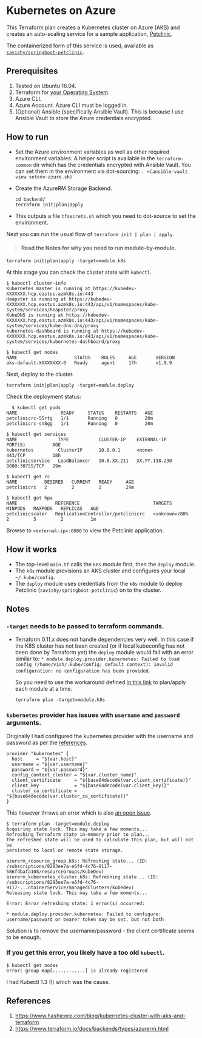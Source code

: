 # Kubernetes on Azure

This Terraform plan creates a Kubernetes cluster on Azure (AKS) and creates an auto-scaling service for a sample application, [Petclinic](http://github.com/savishy/spring-petclinic).

The containerized form of this service is used, available as [`savishy/springboot-petclinic`](https://hub.docker.com/r/savishy/springboot-petclinic/).

## Prerequisites

1. Tested on Ubuntu 16.04.
1. Terraform for [your Operating System](https://www.terraform.io/downloads.html).
1. Azure CLI.
1. Azure Account. Azure CLI must be logged in.
1. (Optional) Ansible (specifically Ansible Vault). This is because I use Ansible Vault to store the Azure credentials encrypted.

## How to run

* Set the Azure environment variables as well as other required environment variables.
  A helper script is available in the `terraform-common` dir which has the credentials encrypted with Ansible Vault.
  You can set them in the environment via dot-sourcing:
  `. <(ansible-vault view setenv-azure.sh)`

* Create the AzureRM Storage Backend.
  ```
  cd backend/
  terraform init|plan|apply
  ```

* This outputs a file `tfsecrets.sh` which you need to dot-source to set the environment.

Next you can run the usual flow of `terraform init | plan | apply`.

> #### Read the Notes for why you need  to run module-by-module.

`terraform init|plan|apply -target=module.k8s`

At this stage you can check the cluster state with `kubectl`.

```
$ kubectl cluster-info
Kubernetes master is running at https://kubedev-XXXXXXX.hcp.eastus.azmk8s.io:443
Heapster is running at https://kubedev-XXXXXXX.hcp.eastus.azmk8s.io:443/api/v1/namespaces/kube-system/services/heapster/proxy
KubeDNS is running at https://kubedev-XXXXXXX.hcp.eastus.azmk8s.io:443/api/v1/namespaces/kube-system/services/kube-dns:dns/proxy
kubernetes-dashboard is running at https://kubedev-XXXXXXX.hcp.eastus.azmk8s.io:443/api/v1/namespaces/kube-system/services/kubernetes-dashboard/proxy

$ kubectl get nodes
NAME                     STATUS    ROLES     AGE       VERSION
aks-default-XXXXXXXX-0   Ready     agent     17h       v1.9.9

```

Next, deploy to the cluster.

`terraform init|plan|apply -target=module.deploy`

Check the deployment status:

```
  $ kubectl get pods
NAME                READY     STATUS    RESTARTS   AGE
petclinicrc-55rtg   1/1       Running   0          20m
petclinicrc-sn8gg   1/1       Running   0          20m

$ kubectl get services
NAME               TYPE           CLUSTER-IP    EXTERNAL-IP      PORT(S)          AGE
kubernetes         ClusterIP      10.0.0.1      <none>           443/TCP          18h
petclinicservice   LoadBalancer   10.0.XX.211   XX.YY.138.230   8080:30755/TCP   29m

$ kubectl get rc
NAME          DESIRED   CURRENT   READY     AGE
petclinicrc   2         2         2         29m

$ kubectl get hpa
NAME              REFERENCE                           TARGETS         MINPODS   MAXPODS   REPLICAS   AGE
petclinicscaler   ReplicationController/petclinicrc   <unknown>/80%   2         5         2          1m

```

Browse to `<external-ip>:8080` to view the Petclinic application.

## How it works

* The top-level `main.tf` calls the `k8s` module first, then the `deploy` module.
* The `k8s` module provisions an AKS cluster and configures your local `~/.kube/config`.
* The `deploy` module uses credentials from the `k8s` module to deploy Petclinic (`savishy/springboot-petclinic`) on to the cluster.


## Notes

### `-target` needs to be passed to terraform commands.

* Terraform 0.11.x does not handle dependencies very well. In this case if the K8S cluster has not been created (or if local kubeconfig has not been done by Terraform yet) the `deploy` module would fail with an error similar to: `* module.deploy.provider.kubernetes: Failed to load config (/home/vish/.kube/config; default context): invalid configuration: no configuration has been provided`.

  So you need to use the workaround defined [in this link](https://github.com/hashicorp/terraform/issues/2430#issuecomment-195430847) to plan/apply each module at a time.

  ```
  terraform plan -target=module.k8s
  ```

### `kubernetes` provider has issues with `username` and `password` arguments.

Originally I had configured the kubernetes provider with the username and password as per the [references](https://www.hashicorp.com/blog/kubernetes-cluster-with-aks-and-terraform).

```
provider "kubernetes" {
  host     = "${var.host}"
  username = "${var.username}"
  password = "${var.password}"
  config_context_cluster = "${var.cluster_name}"
  client_certificate     = "${base64decode(var.client_certificate)}"
  client_key             = "${base64decode(var.client_key)}"
  cluster_ca_certificate = "${base64decode(var.cluster_ca_certificate)}"
}

```

This however throws an error which is also [an open issue](https://github.com/terraform-providers/terraform-provider-kubernetes/issues/175).

```
$ terraform plan -target=module.deploy
Acquiring state lock. This may take a few moments...
Refreshing Terraform state in-memory prior to plan...
The refreshed state will be used to calculate this plan, but will not be
persisted to local or remote state storage.

azurerm_resource_group.k8s: Refreshing state... (ID: /subscriptions/8293ee7a-e6fd-4c76-9117-586fdbafa108/resourceGroups/KubeDev)
azurerm_kubernetes_cluster.k8s: Refreshing state... (ID: /subscriptions/8293ee7a-e6fd-4c76-9117-...ntainerService/managedClusters/kubedev)
Releasing state lock. This may take a few moments...

Error: Error refreshing state: 1 error(s) occurred:

* module.deploy.provider.kubernetes: Failed to configure: username/password or bearer token may be set, but not both

```

Solution is to remove the username/password - the client certificate seems to be enough.

### If you get this error, you likely have a too old `kubectl`.

```
$ kubectl get nodes
error: group map[............] is already registered
```

I had Kubectl 1.3 (!) which was the cause.


## References

1. https://www.hashicorp.com/blog/kubernetes-cluster-with-aks-and-terraform
1. https://www.terraform.io/docs/backends/types/azurerm.html
